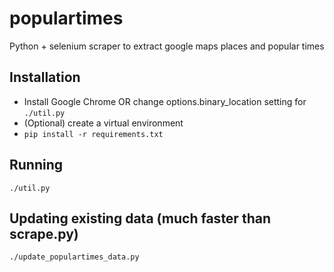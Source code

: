 # populartimes
Python + selenium scraper to extract google maps places and popular times


## Installation

- Install Google Chrome OR change options.binary_location setting for `./util.py`
- (Optional) create a virtual environment
- `pip install -r requirements.txt`

## Running

`./util.py`

## Updating existing data (much faster than scrape.py)

`./update_populartimes_data.py`
